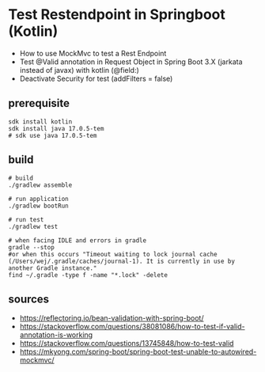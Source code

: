 # Test Restendpoint in Springboot (Kotlin)

- How to use MockMvc to test a Rest Endpoint
- Test @Valid annotation in Request Object in Spring Boot 3.X (jarkata instead of javax) with kotlin (@field:)
- Deactivate Security for test (addFilters = false)

## prerequisite

```shell
sdk install kotlin
sdk install java 17.0.5-tem
# sdk use java 17.0.5-tem
```

## build

```shell
# build
./gradlew assemble

# run application
./gradlew bootRun

# run test
./gradlew test

# when facing IDLE and errors in gradle
gradle --stop
#or when this occurs "Timeout waiting to lock journal cache (/Users/wej/.gradle/caches/journal-1). It is currently in use by another Gradle instance."
find ~/.gradle -type f -name "*.lock" -delete
```

## sources

- https://reflectoring.io/bean-validation-with-spring-boot/
- https://stackoverflow.com/questions/38081086/how-to-test-if-valid-annotation-is-working
- https://stackoverflow.com/questions/13745848/how-to-test-valid
- https://mkyong.com/spring-boot/spring-boot-test-unable-to-autowired-mockmvc/
